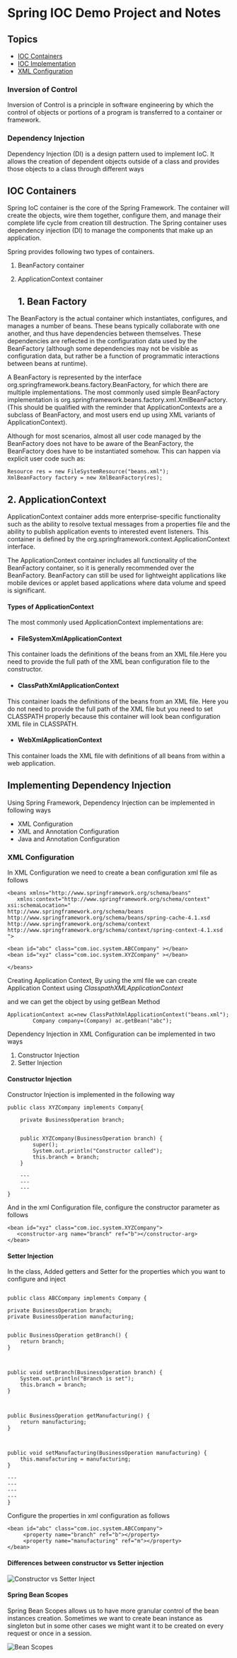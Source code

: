 # Spring IOC Demo Project and  Notes

## Topics

* [IOC Containers](#IOC-Containers)
* [IOC Implementation](#Implementing-dependency-injection)
* [XML Configuration](#XML-Configuration)
 
### Inversion of Control

Inversion of Control is a principle in software engineering by which the control of objects or portions of a program is transferred to a container or framework. 

### Dependency Injection

Dependency Injection (DI) is a design pattern used to implement IoC. It allows the creation of dependent objects outside of a class and provides those objects to a class through different ways

## IOC Containers

Spring IoC container is  the core of the Spring Framework. The container will create the objects, wire them together, configure them, and manage their complete life cycle from creation till destruction. The Spring container uses dependency injection (DI) to manage the components that make up an application.

Spring provides following two types of containers.

1. BeanFactory container
2. ApplicationContext container

    ## 1. Bean Factory

 The BeanFactory is the actual container which instantiates, configures, and manages a number of beans. These beans typically collaborate with one another, and thus have dependencies between themselves. These dependencies are reflected in the configuration data used by the BeanFactory (although some dependencies may not be visible as configuration data, but rather be a function of programmatic interactions between beans at runtime).

A BeanFactory is represented by the interface org.springframework.beans.factory.BeanFactory, for which there are multiple implementations. The most commonly used simple BeanFactory implementation is org.springframework.beans.factory.xml.XmlBeanFactory. (This should be qualified with the reminder that ApplicationContexts are a subclass of BeanFactory, and most users end up using XML variants of ApplicationContext).

Although for most scenarios, almost all user code managed by the BeanFactory does not have to be aware of the BeanFactory, the BeanFactory does have to be instantiated somehow. This can happen via explicit user code such as:

``` BeanFactory creation from xml configuration
Resource res = new FileSystemResource("beans.xml");
XmlBeanFactory factory = new XmlBeanFactory(res);
```

  ## 2. ApplicationContext

ApplicationContext container adds more enterprise-specific functionality such as the ability to resolve textual messages from a properties file and the ability to publish application events to interested event listeners. This container is defined by the org.springframework.context.ApplicationContext interface.

The ApplicationContext container includes all functionality of the BeanFactory container, so it is generally recommended over the BeanFactory. BeanFactory can still be used for lightweight applications like mobile devices or applet based applications where data volume and speed is significant.

#### Types of ApplicationContext
The most commonly used ApplicationContext implementations are:

* #### FileSystemXmlApplicationContext 
 This container loads the definitions of the beans from an XML file.Here you need to provide the full path of the XML bean configuration file to the constructor.
* #### ClassPathXmlApplicationContext 
This container loads the definitions of the beans from an XML file. Here you do not need to provide the full path of the XML file but you need to set CLASSPATH properly because this container will look bean configuration XML file in CLASSPATH.
* #### WebXmlApplicationContext 
This container loads the XML file with definitions of all beans from within a web application.

## Implementing Dependency Injection

Using Spring Framework, Dependency Injection can be implemented in following ways
    
* XML Configuration
* XML and Annotation Configuration
* Java and Annotation Configuration

### XML Configuration

 In XML Configuration we need to create a bean configuration xml file as follows

 ```
<beans xmlns="http://www.springframework.org/schema/beans"
	xmlns:context="http://www.springframework.org/schema/context"
xsi:schemaLocation="
http://www.springframework.org/schema/beans http://www.springframework.org/schema/beans/spring-cache-4.1.xsd 
http://www.springframework.org/schema/context http://www.springframework.org/schema/context/spring-context-4.1.xsd
">

<bean id="abc" class="com.ioc.system.ABCCompany" ></bean>
<bean id="xyz" class="com.ioc.system.XYZCompany" ></bean>

</beans>

 ```

 Creating Application Context, By using the xml file we can create Application Context using _ClasspathXMLApplicationContext_

and we can get the object by using getBean Method

```
ApplicationContext ac=new ClassPathXmlApplicationContext("beans.xml");
	    Company company=(Company) ac.getBean("abc");

```

Dependency Injection in XML Configuration can be implemented in two ways

1. Constructor Injection
1. Setter Injection

#### Constructor Injection

Constructor Injection is implemented in the following way

```
public class XYZCompany implements Company{

	private BusinessOperation branch;

    	
	public XYZCompany(BusinessOperation branch) {
		super();
		System.out.println("Constructor called");
		this.branch = branch;
	}

    ---
    ---
    ---
}
```

  And in the xml Configuration file, configure the constructor parameter as follows

  ```
  <bean id="xyz" class="com.ioc.system.XYZCompany">
     <constructor-arg name="branch" ref="b"></constructor-arg>
</bean>
```

#### Setter Injection

  In the class, Added getters and Setter for the properties which you want to configure and inject

```

public class ABCCompany implements Company {

private BusinessOperation branch;
private BusinessOperation manufacturing;


public BusinessOperation getBranch() {
	return branch;
}



public void setBranch(BusinessOperation branch) {
	System.out.println("Branch is set");
	this.branch = branch;
}



public BusinessOperation getManufacturing() {
	return manufacturing;
}



public void setManufacturing(BusinessOperation manufacturing) {
	this.manufacturing = manufacturing;
}

---
---
---
---
}
```

 Configure the properties in xml configuration as follows

```
<bean id="abc" class="com.ioc.system.ABCCompany">
     <property name="branch" ref="b"></property>
     <property name="manufacturing" ref="m"></property>
</bean>
```

#### Differences between constructor vs Setter injection

![Constructor vs Setter Inject](https://funny-bucket.s3.ap-south-1.amazonaws.com/constructor.jpg)

#### Spring Bean Scopes

Spring Bean Scopes allows us to have more granular control of the bean instances creation. Sometimes we want to create bean instance as singleton but in some other cases we might want it to be created on every request or once in a session.

![Bean Scopes](https://funny-bucket.s3.ap-south-1.amazonaws.com/bean-scopes.gif)